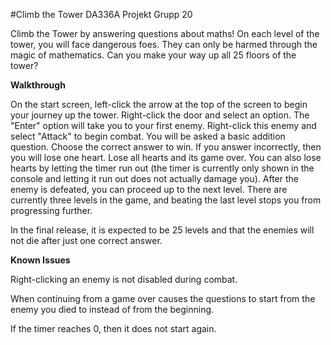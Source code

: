 #Climb the Tower DA336A Projekt Grupp 20

Climb the Tower by answering questions about maths! On each level of the tower, 
you will face dangerous foes. They can only be harmed through the magic of mathematics. 
Can you make your way up all 25 floors of the tower?

**Walkthrough**

On the start screen, left-click the arrow at the top of the screen to begin your 
journey up the tower. Right-click the door and select an option. The "Enter" option will 
take you to your first enemy. Right-click this enemy and select "Attack" to begin combat. 
You will be asked a basic addition question. Choose the correct answer to win. If you 
answer incorrectly, then you will lose one heart. Lose all hearts and its game over. You 
can also lose hearts by letting the timer run out (the timer is currently only shown in
the console and letting it run out does not actually damage you). After the enemy is 
defeated, you can proceed up to the next level. There are currently three levels in the 
game, and beating the last level stops you from progressing further.

In the final release, it is expected to be 25 levels and that the enemies will not die 
after just one correct answer.

**Known Issues**

Right-clicking an enemy is not disabled during combat.

When continuing from a game over causes the questions to start from the enemy you died to
instead of from the beginning.

If the timer reaches 0, then it does not start again.




